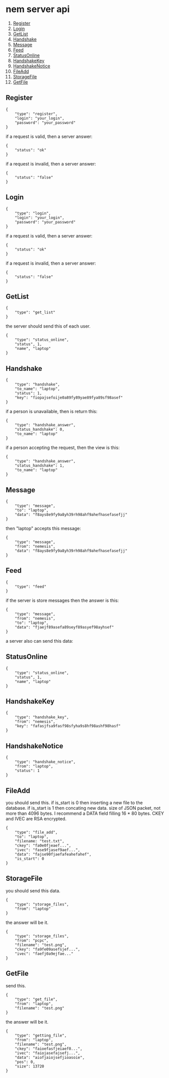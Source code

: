 # nem server api

1. [Register](#Register)
2. [Login](#Login)
3. [GetList](#GetList)
4. [Handshake](#Handshake)
5. [Message](#Message)
6. [Feed](#Feed)
7. [StatusOnline](#StatusOnline)
8. [HandshakeKey](#HandshakeKey)
9. [HandshakeNotice](#HandshakeNotice)
10. [FileAdd](#FileAdd)
11. [StorageFile](#StorageFile)
12. [GetFile](#GetFile)

## <a name="Register"></a> Register
```
{
	"type": "register",
	"login": "your_login",
	"password": "your_password"
}
```
if a request is valid, then a server answer:
```
{
	"status": "ok"
}
```
if a request is invalid, then a server answer:
```
{
	"status": "false"
}
```
## <a name="Login"></a> Login
```
{
	"type": "login",
	"login": "your_login",
	"password": "your_password"
}
```
if a request is valid, then a server answer:
```
{
	"status": "ok"
}
```
if a request is invalid, then a server answer:
```
{
	"status": "false"
}
```
## <a name="GetList"></a> GetList
```
{
	"type": "get_list"
}
```
the server should send this of each user.
```
{
	"type": "status_online",
	"status", 1,
	"name", "laptop"
}
```
## <a name="Handshake"></a> Handshake
```
{
	"type": "handshake",
	"to_name": "laptop",
	"status": 1,
	"key": "fiopajsefoije0a89fy89yae89fya89sf98asef"
}
```
if a person is unavailable, then is return this:
```
{
	"type": "handshake_answer",
	"status_handshake": 0,
	"to_name": "laptop"
}
```
if a person accepting the request, then the view is this:
```
{
	"type": "handshake_answer",
	"status_handshake": 1,
	"to_name": "laptop"
}
```
## <a name="Message"></a> Message
```
{
	"type": "message",
	"to": "laptop",
	"data": "f8ays8e9fy9a8yh39rh98ahf9ahefhasefasefjj"
}
```
then "laptop" accepts this message:
```
{
	"type": "message",
	"from": "nemesis",
	"data": "f8ays8e9fy9a8yh39rh98ahf9ahefhasefasefjj"
}
```
## <a name="Feed"></a> Feed
```
{
	"type": "feed"
}
```
if the server is store messages then the answer is this:
```
{
	"type": "message",
	"from": "nemesis",
	"to": "laptop",
	"data": "fjaejf89asefa89seyf89asyef98ayhsef"
}
```
a server also can send this data:
## <a name="StatusOnline"></a> StatusOnline
```
{
	"type": "status_online",
	"status", 1,
	"name", "laptop"
}
```
## <a name="HandshakeKey"></a> HandshakeKey
```
{
	"type": "handshake_key",
	"from": "nemesis",
	"key": "fafasjfsa9fasf98sfyha9s8hf98ashf98hasf"
}
```
## <a name="HandshakeNotice"></a> HandshakeNotice
```
{
	"type": "handshake_notice",
	"from": "laptop",
	"status": 1
}
```
## <a name="FileAdd"></a> FileAdd
you should send this.
if is_start is 0 then inserting a new file to the database.
if is_start is 1 then concating new data.
size of JSON packet, not more than 4096 bytes. I recommend a DATA field filling 16 * 80 bytes. CKEY and IVEC are RSA encrypted.
```
{
	"type": "file_add",
	"to": "laptop",
	"filename: "test.txt",
	"ckey": "fa0e0fjeaef...",
	"ivec": "fase9fjasef9aef...",
	"data": "fajse90fjaefafeahefahef",
	"is_start": 0
}
```
## <a name="StorageFile"></a> StorageFile
you should send this data.
```
{
	"type": "storage_files",
	"from": "laptop"
}
```
the answer will be it.
```
{
	"type": "storage_files",
	"from": "pcpc",
	"filename": "test.png",
	"ckey": "fa9fe09asefsjef...",
	"ivec": "faefj0a9ejfae..."
}
```
## <a name="GetFile"></a> GetFile
send this.
```
{
	"type": "get_file",
	"from": "laptop",
	"filename": "test.png"
}
```
the answer will be it.
```
{
	"type": "getting_file",
	"from": "laptop",
	"filename": "test.png",
	"ckey": "faioefasfjeiaef0...",
	"ivec": "faiojasefajsefj...",
	"data": "aiofjaiojsefjioasoie",
	"pos": 0,
	"size": 13720
}
```

